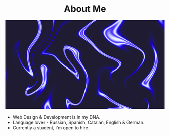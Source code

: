 <h1 align='center'>About Me</h1>
<img src="https://github.com/rodionov-nn/Hero/blob/main/hero-bg.webp">
<ul>
  <li>Web Design & Development is in my DNA.</li>
  <li>Language lover - Russian, Spanish, Catalan, English & German.</li>
  <li>Currently a student, i'm open to hire.</li>
</ul>
